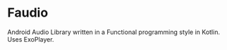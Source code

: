 # Faudio
Android Audio Library written in a Functional programming style in Kotlin. Uses ExoPlayer.
